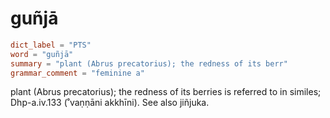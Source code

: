 # guñjā

``` toml
dict_label = "PTS"
word = "guñjā"
summary = "plant (Abrus precatorius); the redness of its berr"
grammar_comment = "feminine a"
```

plant (Abrus precatorius); the redness of its berries is referred to in similes; Dhp\-a.iv.133 (˚vaṇṇāni akkhīni). See also jiñjuka.

